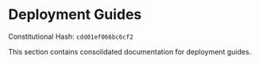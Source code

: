 # Deployment Guides

Constitutional Hash: `cdd01ef066bc6cf2`

This section contains consolidated documentation for deployment guides.

